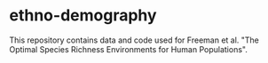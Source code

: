 # ethno-demography
This repository contains data and code used for Freeman et al. "The Optimal Species Richness Environments for Human Populations".
